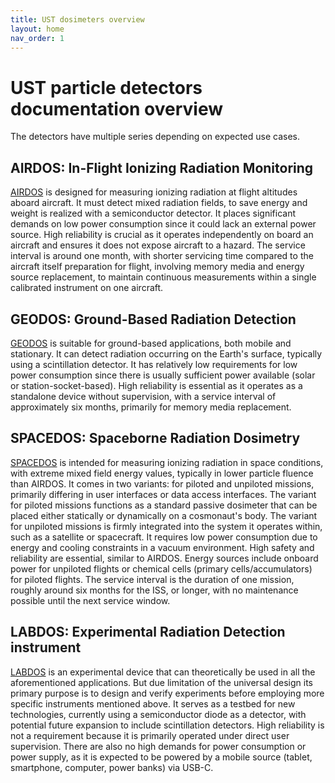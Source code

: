 ```yaml
---
title: UST dosimeters overview
layout: home
nav_order: 1
---
```


# UST particle detectors documentation overview

The detectors have multiple series depending on expected use cases. 

## AIRDOS: In-Flight Ionizing Radiation Monitoring

[AIRDOS](https://docs.dos.ust.cz/airdos/) is designed for measuring ionizing radiation at flight altitudes aboard aircraft. It must detect mixed radiation fields, to save energy and weight is realized with a semiconductor detector. It places significant demands on low power consumption since it could lack an external power source. High reliability is crucial as it operates independently on board an aircraft and ensures it does not expose aircraft to a hazard. The service interval is around one month, with shorter servicing time compared to the aircraft itself preparation for flight, involving memory media and energy source replacement, to maintain continuous measurements within a single calibrated instrument on one aircraft.

## GEODOS: Ground-Based Radiation Detection

[GEODOS](https://docs.dos.ust.cz/geodos/) is suitable for ground-based applications, both mobile and stationary. It can detect radiation occurring on the Earth's surface, typically using a scintillation detector. It has relatively low requirements for low power consumption since there is usually sufficient power available (solar or station-socket-based). High reliability is essential as it operates as a standalone device without supervision, with a service interval of approximately six months, primarily for memory media replacement.

## SPACEDOS: Spaceborne Radiation Dosimetry

[SPACEDOS](https://docs.dos.ust.cz/spacedos/) is intended for measuring ionizing radiation in space conditions, with extreme mixed field energy values, typically in lower particle fluence than AIRDOS. It comes in two variants: for piloted and unpiloted missions, primarily differing in user interfaces or data access interfaces. The variant for piloted missions functions as a standard passive dosimeter that can be placed either statically or dynamically on a cosmonaut's body. The variant for unpiloted missions is firmly integrated into the system it operates within, such as a satellite or spacecraft. It requires low power consumption due to energy and cooling constraints in a vacuum environment. High safety and reliability are essential, similar to AIRDOS. Energy sources include onboard power for unpiloted flights or chemical cells (primary cells/accumulators) for piloted flights. The service interval is the duration of one mission, roughly around six months for the ISS, or longer, with no maintenance possible until the next service window.

## LABDOS: Experimental Radiation Detection instrument

[LABDOS](https://docs.dos.ust.cz/labdos/) is an experimental device that can theoretically be used in all the aforementioned applications. But due limitation of the universal design its primary purpose is to design and verify experiments before employing more specific instruments mentioned above. It serves as a testbed for new technologies, currently using a semiconductor diode as a detector, with potential future expansion to include scintillation detectors. High reliability is not a requirement because it is primarily operated under direct user supervision. There are also no high demands for power consumption or power supply, as it is expected to be powered by a mobile source (tablet, smartphone, computer, power banks) via USB-C.
